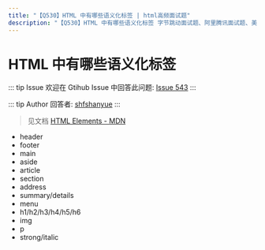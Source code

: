 ```yaml
---
title: "【Q530】HTML 中有哪些语义化标签 | html高频面试题"
description: "【Q530】HTML 中有哪些语义化标签 字节跳动面试题、阿里腾讯面试题、美团小米面试题。"
---
```


# HTML 中有哪些语义化标签

::: tip Issue
欢迎在 Gtihub Issue 中回答此问题: [Issue 543](https://github.com/shfshanyue/Daily-Question/issues/543)
:::

::: tip Author
回答者: [shfshanyue](https://github.com/shfshanyue)
:::

> 见文档 [HTML Elements - MDN](https://developer.mozilla.org/en-US/docs/Web/HTML/Element)

- header
- footer
- main
- aside
- article
- section
- address
- summary/details
- menu
- h1/h2/h3/h4/h5/h6
- img
- p
- strong/italic
